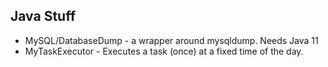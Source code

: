 ## Java  Stuff

* MySQL/DatabaseDump - a wrapper around mysqldump. Needs Java 11
* MyTaskExecutor - Executes a task (once) at a fixed time of the day. 